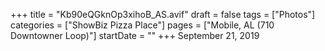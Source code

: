 +++
title = "Kb90eQGknOp3xihoB_AS.avif"
draft = false
tags = ["Photos"]
categories = ["ShowBiz Pizza Place"]
pages = ["Mobile, AL (710 Downtowner Loop)"]
startDate = ""
+++
September 21, 2019

